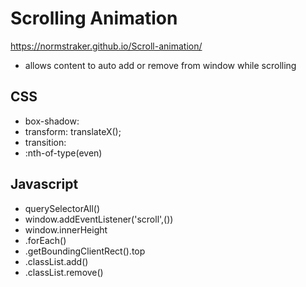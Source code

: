 # Scrolling Animation

https://normstraker.github.io/Scroll-animation/

- allows content to auto add or remove from window while scrolling

## CSS

- box-shadow:
- transform: translateX();
- transition:
- :nth-of-type(even)

## Javascript

- querySelectorAll()
- window.addEventListener('scroll',())
- window.innerHeight
- .forEach()
- .getBoundingClientRect().top
- .classList.add()
- .classList.remove()
